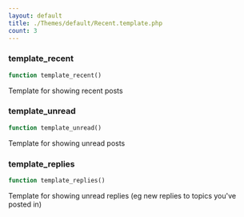 ```yaml
---
layout: default
title: ./Themes/default/Recent.template.php
count: 3
---
```


### template_recent

```php
function template_recent()
```
Template for showing recent posts



### template_unread

```php
function template_unread()
```
Template for showing unread posts



### template_replies

```php
function template_replies()
```
Template for showing unread replies (eg new replies to topics you've posted in)



